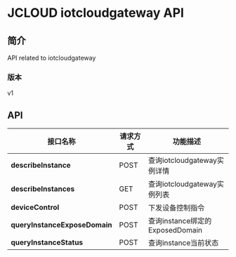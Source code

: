 # JCLOUD iotcloudgateway API


## 简介
API related to iotcloudgateway


### 版本
v1


## API
|接口名称|请求方式|功能描述|
|---|---|---|
|**describeInstance**|POST|查询iotcloudgateway实例详情|
|**describeInstances**|GET|查询iotcloudgateway实例列表|
|**deviceControl**|POST|下发设备控制指令|
|**queryInstanceExposeDomain**|POST|查询instance绑定的ExposedDomain|
|**queryInstanceStatus**|POST|查询instance当前状态|
